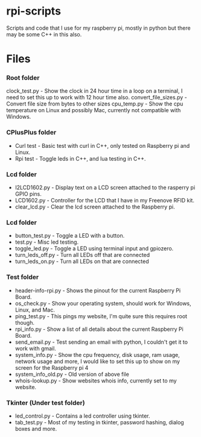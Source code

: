 # rpi-scripts

Scripts and code that I use for my raspberry pi, mostly in python but there may be some C++ in this also.

# Files

### Root folder
clock_test.py - Show the clock in 24 hour time in a loop on a terminal, I need to set this up to work with 12 hour time also.
convert_file_sizes.py - Convert file size from bytes to other sizes
cpu_temp.py - Show the cpu temperature on Linux and possibly Mac, currently not compatible with Windows.

### CPlusPlus folder
* Curl test - Basic test with curl in C++, only tested on Raspberry pi and Linux.
* Rpi test - Toggle leds in C++, and lua testing in C++. 

### Lcd folder
* I2LCD1602.py - Display text on a LCD screen attached to the rasperry pi GPIO pins.
* LCD1602.py - Controller for the LCD that I have in my Freenove RFID kit.
* clear_lcd.py - Clear the lcd screen attached to the Raspberry pi.

### Lcd folder
* button_test.py - Toggle a LED with a button.
* test.py - Misc led testing.
* toggle_led.py - Toggle a LED using terminal input and gpiozero.
* turn_leds_off.py - Turn all LEDs off that are connected
* turn_leds_on.py - Turn all LEDs on that are connected

### Test folder
* header-info-rpi.py - Shows the pinout for the current Raspberry Pi Board.
* os_check.py - Show your operating system, should work for Windows, Linux, and Mac.
* ping_test.py - This pings my website, I'm quite sure this requires root though.
* rpi_info.py - Show a list of all details about the current Raspberry Pi Board.
* send_email.py - Test sending an email with python, I couldn't get it to work with gmail.
* system_info.py - Show the cpu frequency, disk usage, ram usage, network usage and more, I would like to set this up to show 
 on my screen for the Raspberry pi 4
* system_info_old.py - Old version of above file
* whois-lookup.py - Show websites whois info, currently set to my website.

### Tkinter (Under test folder)
* led_control.py - Contains a led controller using tkinter. 
* tab_test.py - Most of my testing in tkinter, password hashing, dialog boxes and more.